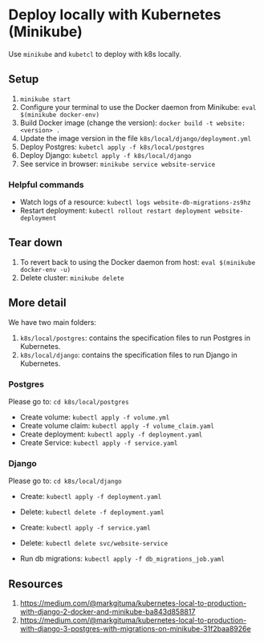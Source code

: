 # Deploy locally with Kubernetes (Minikube)

Use `minikube` and `kubetcl` to deploy with k8s locally.

## Setup

1. `minikube start`
1. Configure your terminal to use the Docker daemon from Minikube: `eval $(minikube docker-env)`
1. Build Docker image (change the version): `docker build -t website:<version> .`
1. Update the image version in the file `k8s/local/django/deployment.yml`
1. Deploy Postgres: `kubetcl apply -f k8s/local/postgres`
1. Deploy Django: `kubetcl apply -f k8s/local/django`
1. See service in browser: `minikube service website-service`

### Helpful commands

* Watch logs of a resource: `kubectl logs website-db-migrations-zs9hz`
* Restart deployment: `kubectl rollout restart deployment website-deployment`

## Tear down

1. To revert back to using the Docker daemon from host: `eval $(minikube docker-env -u)`
1. Delete cluster: `minikube delete`

## More detail

We have two main folders:
1. `k8s/local/postgres`: contains the specification files to run Postgres in Kubernetes.
1. `k8s/local/django`: contains the specification files to run Django in Kubernetes.

### Postgres

Please go to: `cd k8s/local/postgres`

* Create volume: `kubectl apply -f volume.yml`
* Create volume claim: `kubectl apply -f volume_claim.yaml`
* Create deployment: `kubectl apply -f deployment.yaml`
* Create Service: `kubectl apply -f service.yaml`

### Django

Please go to: `cd k8s/local/django`

* Create: `kubectl apply -f deployment.yaml`
* Delete: `kubectl delete -f deployment.yaml`

* Create: `kubectl apply -f service.yaml`
* Delete: `kubectl delete svc/website-service`

* Run db migrations: `kubectl apply -f db_migrations_job.yaml`

## Resources

1. https://medium.com/@markgituma/kubernetes-local-to-production-with-django-2-docker-and-minikube-ba843d858817
1. https://medium.com/@markgituma/kubernetes-local-to-production-with-django-3-postgres-with-migrations-on-minikube-31f2baa8926e
